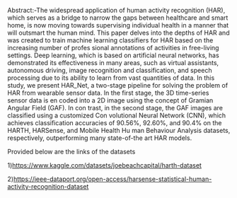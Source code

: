 Abstract:-The widespread application of human activity recognition (HAR), which  serves as a bridge to narrow the gaps between healthcare and smart home, is now  moving towards supervising individual health in a manner that will outsmart the  human mind. This paper delves into the depths of HAR and was created to train  machine learning classifiers for HAR based on the increasing number of profes 
sional annotations of activities in free-living settings. Deep learning, which is based  on artificial neural networks, has demonstrated its effectiveness in many areas, such  as virtual assistants, autonomous driving, image recognition and classification, and  speech processing due to its ability to learn from vast quantities of data. In this  study, we present HAR_Net, a two-stage pipeline for solving the problem of HAR  from wearable sensor data. In the first stage, the 3D time-series sensor data is en 
coded into a 2D image using the concept of Gramian Angular Field (GAF). In con trast, in the second stage, the GAF images are classified using a customized Con volutional Neural Network (CNN), which achieves classification accuracies of  90.56%, 92.60%, and 90.4% on the HARTH, HARSense, and Mobile Health Hu man Behaviour Analysis datasets, respectively, outperforming many state-of-the art HAR models.

Provided below are the links of the datasets

1)https://www.kaggle.com/datasets/joebeachcapital/harth-dataset

2)https://ieee-dataport.org/open-access/harsense-statistical-human-activity-recognition-dataset
